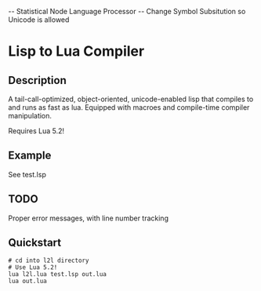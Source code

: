 -- Statistical Node Language Processor
-- Change Symbol Subsitution so Unicode is allowed

Lisp to Lua Compiler
====================

Description
-----------
A tail-call-optimized, object-oriented, unicode-enabled lisp that compiles to and runs as fast as lua. Equipped with macroes and compile-time compiler manipulation.

Requires Lua 5.2!

Example 
-------

See test.lsp

TODO
----

Proper error messages, with line number tracking

Quickstart
----------
    # cd into l2l directory
    # Use Lua 5.2!
    lua l2l.lua test.lsp out.lua
    lua out.lua

